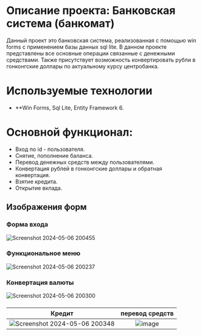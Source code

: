 # Описание проекта: Банковская система (банкомат)
Данный проект это банковская система, реализованная с помощью win forms с применением базы данных sql lite. В данном проекте представлены все основные операции связанные с денежными средствами. Также присутствует возможность конвертировать рубли в гонконгские доллары по актуальному курсу центробанка.

# Используемые технологии
* **Win Forms, Sql Lite, Entity Framework 6.

# Основной функционал:
* Вход по id - пользователя.
* Снятие, пополнение баланса.
* Перевод денежных средств между пользователями.
* Конвертация рублей в гонконгские доллары и обратная конвертация.
* Взятие кредита.
* Открытие вклада.

## Изображения форм
### **Форма входа**

![Screenshot 2024-05-06 200455](https://github.com/qwiklly/BankSystem/assets/157243767/ac63194a-15eb-47b7-a88d-931f0056f78b)

### **Функциональное меню**

![Screenshot 2024-05-06 200237](https://github.com/qwiklly/BankSystem/assets/157243767/88398e7a-7bb4-4707-add5-fdd48189f4d2)

### **Конвертация валюты**

![Screenshot 2024-05-06 200300](https://github.com/qwiklly/BankSystem/assets/157243767/61f816d4-37cd-4458-8950-421af02df2f0)

### 
**Кредит**            |  **перевод средств**
:-------------------------:|:-------------------------:
![Screenshot 2024-05-06 200348](https://github.com/qwiklly/BankSystem/assets/157243767/c9770d47-c5e2-4cec-b5f8-b98a887077f6)   |  ![image](https://github.com/qwiklly/BankSystem/assets/157243767/d5dbdf7c-c9c2-4d72-8d43-4f3ddfaa0170)





